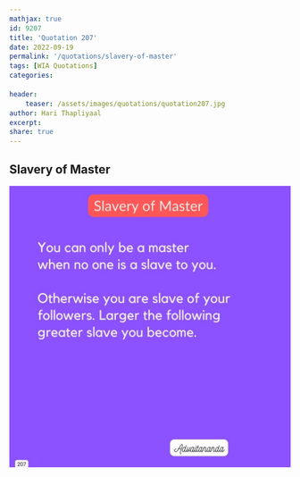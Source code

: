 ```yaml
---
mathjax: true
id: 9207
title: 'Quotation 207'
date: 2022-09-19
permalink: '/quotations/slavery-of-master'
tags: [WIA Quotations] 
categories: 

header:
    teaser: /assets/images/quotations/quotation207.jpg
author: Hari Thapliyaal 
excerpt:
share: true 
---
```


## Slavery of Master

![Slavery of Master](/assets/images/quotations/quotation207.jpg)
